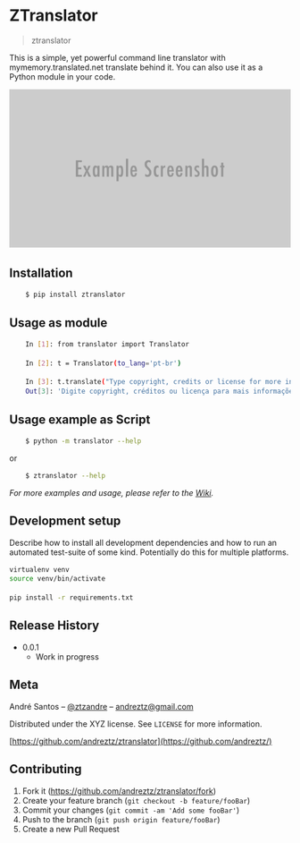 # ZTranslator

> ztranslator

This is a simple, yet powerful command line translator with mymemory.translated.net translate behind it. You can also use it as a Python module in your code.

![](header.png)

## Installation

```sh
    $ pip install ztranslator
```

## Usage as module

```sh
    In [1]: from translator import Translator

    In [2]: t = Translator(to_lang='pt-br')

    In [3]: t.translate("Type copyright, credits or license for more information")
    Out[3]: 'Digite copyright, créditos ou licença para mais informações'
```

## Usage example as Script

```sh
    $ python -m translator --help
```

or

```sh
    $ ztranslator --help
```

_For more examples and usage, please refer to the [Wiki][wiki]._

## Development setup

Describe how to install all development dependencies and how to run an automated test-suite of some kind. Potentially do this for multiple platforms.

```sh
virtualenv venv
source venv/bin/activate

pip install -r requirements.txt
```

## Release History

- 0.0.1
  - Work in progress

## Meta

André Santos – [@ztzandre](https://twitter.com/ztzandre) – andreztz@gmail.com

Distributed under the XYZ license. See `LICENSE` for more information.

[https://github.com/andreztz/ztranslator](https://github.com/andreztz/)

## Contributing

1. Fork it (<https://github.com/andreztz/ztranslator/fork>)
2. Create your feature branch (`git checkout -b feature/fooBar`)
3. Commit your changes (`git commit -am 'Add some fooBar'`)
4. Push to the branch (`git push origin feature/fooBar`)
5. Create a new Pull Request

<!-- Markdown link & img dfn's -->

[npm-image]: https://img.shields.io/npm/v/datadog-metrics.svg?style=flat-square
[npm-url]: https://npmjs.org/package/datadog-metrics
[npm-downloads]: https://img.shields.io/npm/dm/datadog-metrics.svg?style=flat-square
[travis-image]: https://img.shields.io/travis/dbader/node-datadog-metrics/master.svg?style=flat-square
[travis-url]: https://travis-ci.org/dbader/node-datadog-metrics
[wiki]: https://github.com/yourname/yourproject/wiki
